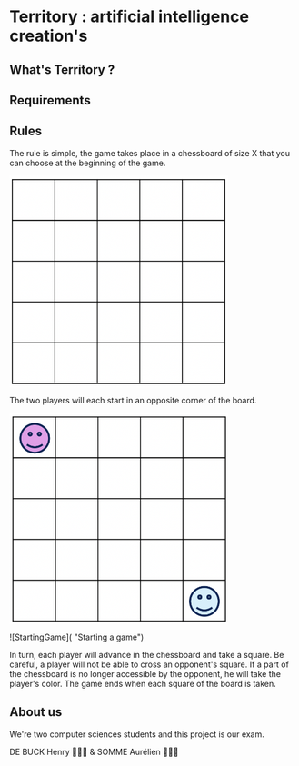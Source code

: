 # Territory : artificial intelligence creation's

## What's Territory ?

## Requirements

## Rules
The rule is simple, the game takes place in a chessboard of size X that you can choose at the beginning of the game.

<img src="https://github.com/YRNEHENRY/AI_Project/blob/main/assets/Screenshot%202022-09-20%20at%205.41.02%20PM.png" width="385px" align="center">

The two players will each start in an opposite corner of the board.

<img src="https://github.com/YRNEHENRY/AI_Project/blob/main/assets/Screenshot%202022-09-20%20at%205.48.22%20PM.png" width="385px" align="center">

![StartingGame]( "Starting a game") 

In turn, each player will advance in the chessboard and take a square. Be careful, a player will not be able to cross an opponent's square.
If a part of the chessboard is no longer accessible by the opponent, he will take the player's color.
    The game ends when each square of the board is taken.

> 

## About us
We're two computer sciences students and this project is our exam.

DE BUCK Henry 👨🏼‍💻 & SOMME Aurélien 👨🏻‍💻
